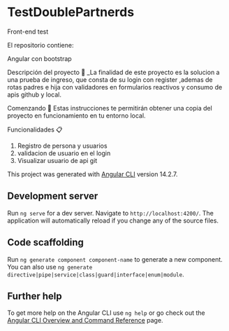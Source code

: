 # TestDoublePartnerds
Front-end test

El repositorio contiene:

Angular con bootstrap

Descripción del proyecto 🚀
_La finalidad de este proyecto es la solucion a una prueba  de ingreso, que consta de su login con register ,ademas de rotas padres e hija con validadores en formularios reactivos y consumo de apis github y local.

Comenzando 🚀
Estas instrucciones te permitirán obtener una copia del proyecto en funcionamiento en tu entorno local.

Funcionalidades 📋
1. Registro de persona y usuarios
2. validacion de usuario en el login
3. Visualizar usuario de api git

This project was generated with [Angular CLI](https://github.com/angular/angular-cli) version 14.2.7.

## Development server

Run `ng serve` for a dev server. Navigate to `http://localhost:4200/`. The application will automatically reload if you change any of the source files.

## Code scaffolding

Run `ng generate component component-name` to generate a new component. You can also use `ng generate directive|pipe|service|class|guard|interface|enum|module`.

## Further help

To get more help on the Angular CLI use `ng help` or go check out the [Angular CLI Overview and Command Reference](https://angular.io/cli) page.
